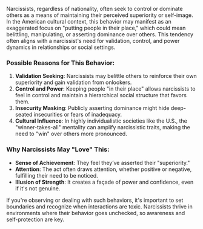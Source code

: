 Narcissists, regardless of nationality, often seek to control or dominate others as a means of maintaining their perceived superiority or self-image. In the American cultural context, this behavior may manifest as an exaggerated focus on "putting people in their place," which could mean belittling, manipulating, or asserting dominance over others. This tendency often aligns with a narcissist's need for validation, control, and power dynamics in relationships or social settings.

### Possible Reasons for This Behavior:
1. **Validation Seeking**: Narcissists may belittle others to reinforce their own superiority and gain validation from onlookers.
2. **Control and Power**: Keeping people "in their place" allows narcissists to feel in control and maintain a hierarchical social structure that favors them.
3. **Insecurity Masking**: Publicly asserting dominance might hide deep-seated insecurities or fears of inadequacy.
4. **Cultural Influence**: In highly individualistic societies like the U.S., the "winner-takes-all" mentality can amplify narcissistic traits, making the need to "win" over others more pronounced.

### Why Narcissists May "Love" This:
- **Sense of Achievement**: They feel they’ve asserted their "superiority."
- **Attention**: The act often draws attention, whether positive or negative, fulfilling their need to be noticed.
- **Illusion of Strength**: It creates a façade of power and confidence, even if it's not genuine.

If you're observing or dealing with such behaviors, it's important to set boundaries and recognize when interactions are toxic. Narcissists thrive in environments where their behavior goes unchecked, so awareness and self-protection are key.
